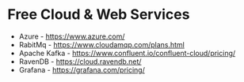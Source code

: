 # Free Cloud & Web Services

- Azure - https://www.azure.com/
- RabitMq - https://www.cloudamqp.com/plans.html
- Apache Kafka - https://www.confluent.io/confluent-cloud/pricing/
- RavenDB - https://cloud.ravendb.net/
- Grafana - https://grafana.com/pricing/


